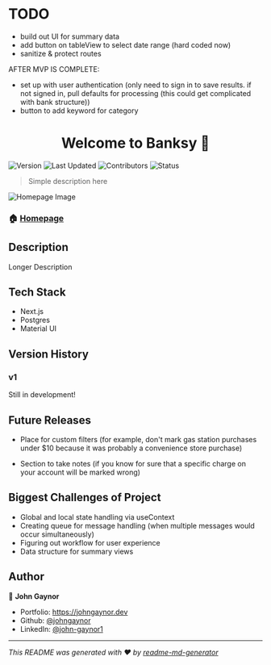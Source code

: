 # TODO

- build out UI for summary data
- add button on tableView to select date range (hard coded now)
- sanitize & protect routes

AFTER MVP IS COMPLETE:

- set up with user authentication (only need to sign in to save results. if not signed in, pull defaults for processing (this could get complicated with bank structure))
- button to add keyword for category

<h1 align="center">Welcome to Banksy 👋</h1>
<p>
  <img alt="Version" src="https://img.shields.io/badge/version-0.0.1-blue.svg?cacheSeconds=2592000" />
   <img alt="Last Updated" src="https://img.shields.io/badge/last%20updated-October%202023-red" />
   <img alt="Contributors" src="https://img.shields.io/badge/contributors-1-bright%20green">
   <img alt="Status" src="https://img.shields.io/badge/status-WIP-red">
</p>

> Simple description here

<p>
<img alt="Homepage Image" src="src/assets/images/readme-img.png">
</p>

### 🏠 [Homepage](https://google.com)

## Description

Longer Description

## Tech Stack

- Next.js
- Postgres
- Material UI

## Version History

### v1

Still in development!

## Future Releases

- Place for custom filters (for example, don't mark gas station purchases under $10 because it was probably a convenience store purchase)

- Section to take notes (if you know for sure that a specific charge on your account will be marked wrong)

## Biggest Challenges of Project

- Global and local state handling via useContext
- Creating queue for message handling (when multiple messages would occur simultaneously)
- Figuring out workflow for user experience
- Data structure for summary views

## Author

👤 **John Gaynor**

- Portfolio: https://johngaynor.dev
- Github: [@johngaynor](https://github.com/johngaynor)
- LinkedIn: [@john-gaynor1](https://linkedin.com/in/john-gaynor1)

---

_This README was generated with ❤️ by [readme-md-generator](https://github.com/kefranabg/readme-md-generator)_
